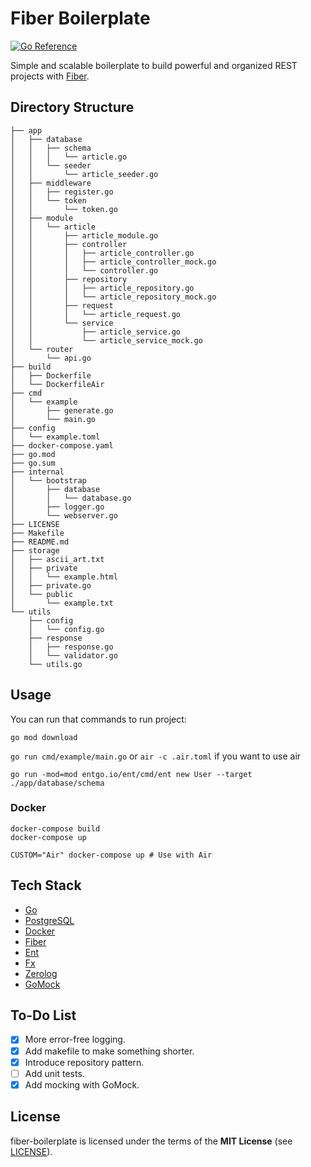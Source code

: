 # Fiber Boilerplate

[![Go Reference](https://pkg.go.dev/badge/github.com/efectn/fiber-boilerplate.svg)](https://pkg.go.dev/github.com/efectn/fiber-boilerplate)

Simple and scalable boilerplate to build powerful and organized REST projects with [Fiber](https://github.com/gofiber/fiber).

## Directory Structure

```
├── app
│   ├── database
│   │   ├── schema
│   │   │   └── article.go
│   │   └── seeder
│   │       └── article_seeder.go
│   ├── middleware
│   │   ├── register.go
│   │   └── token
│   │       └── token.go
│   ├── module
│   │   └── article
│   │       ├── article_module.go
│   │       ├── controller
│   │       │   ├── article_controller.go
│   │       │   ├── article_controller_mock.go
│   │       │   └── controller.go
│   │       ├── repository
│   │       │   ├── article_repository.go
│   │       │   └── article_repository_mock.go
│   │       ├── request
│   │       │   └── article_request.go
│   │       └── service
│   │           ├── article_service.go
│   │           └── article_service_mock.go
│   └── router
│       └── api.go
├── build
│   ├── Dockerfile
│   └── DockerfileAir
├── cmd
│   └── example
│       ├── generate.go
│       └── main.go
├── config
│   └── example.toml
├── docker-compose.yaml
├── go.mod
├── go.sum
├── internal
│   └── bootstrap
│       ├── database
│       │   └── database.go
│       ├── logger.go
│       └── webserver.go
├── LICENSE
├── Makefile
├── README.md
├── storage
│   ├── ascii_art.txt
│   ├── private
│   │   └── example.html
│   ├── private.go
│   └── public
│       └── example.txt
└── utils
    ├── config
    │   └── config.go
    ├── response
    │   ├── response.go
    │   └── validator.go
    └── utils.go
```

## Usage

You can run that commands to run project:

`go mod download`

`go run cmd/example/main.go` or `air -c .air.toml` if you want to use air

`go run -mod=mod entgo.io/ent/cmd/ent new User --target ./app/database/schema`

### Docker

```shell
docker-compose build
docker-compose up

CUSTOM="Air" docker-compose up # Use with Air
```

## Tech Stack

- [Go](https://go.dev)
- [PostgreSQL](https://www.postgresql.org)
- [Docker](https://www.docker.com/)
- [Fiber](https://github.com/gofiber/fiber)
- [Ent](https://github.com/ent/ent)
- [Fx](https://github.com/uber-go/fx)
- [Zerolog](https://github.com/rs/zerolog)
- [GoMock](https://github.com/golang/mock)

## To-Do List

- [x] More error-free logging.
- [x] Add makefile to make something shorter.
- [x] Introduce repository pattern.
- [ ] Add unit tests.
- [x] Add mocking with GoMock.

## License

fiber-boilerplate is licensed under the terms of the **MIT License** (see [LICENSE](LICENSE)).
